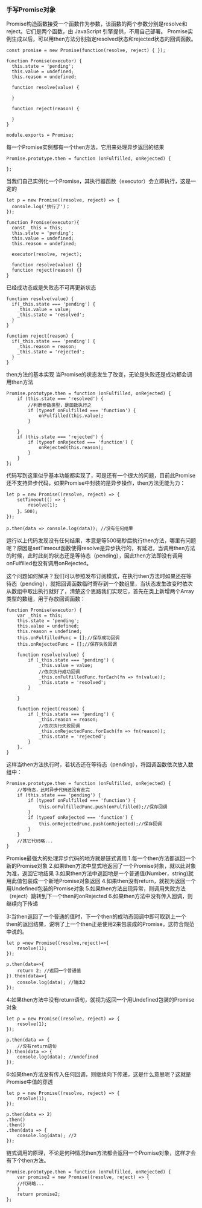### 手写Promise对象
Promise构造函数接受一个函数作为参数，该函数的两个参数分别是resolve和reject。它们是两个函数，由 JavaScript 引擎提供，不用自己部署。 
Promise实例生成以后，可以用then方法分别指定resolved状态和rejected状态的回调函数。
```
const promise = new Promise(function(resolve, reject) { });
```


```
function Promise(executor) {
  this.state = 'pending';
  this.value = undefined;
  this.reason = undefined;
  
  function resolve(value) {
  
  }
  
  function reject(reason) {
  
  }
}

module.exports = Promise;
```
每一个Promise实例都有一个then方法，它用来处理异步返回的结果
```
Promise.prototype.then = function (onFulfilled, onRejected) { 

};
```
当我们自己实例化一个Promise，其执行器函数（executor）会立即执行，这是一定的
```
let p = new Promise((resolve, reject) => {
  console.log('执行了')；
});
```

```
function Promise(executor){
  const _this = this;
  this.state = 'pending';
  this.value = undefined;
  this.reason = undefined;
  
  executor(resolve, reject);
  
  function resolve(value) {}
  function reject(reason) {}
}
```
已经成功态或是失败态不可再更新状态
```
function resolve(value) {
  if(_this.state === 'pending') {
    _this.value = value; 
    _this.state = 'resolved';
  }
}

function reject(reason) {
  if(_this.state === 'pending') {
    _this.reason = reason; 
    _this.state = 'rejected';
  }
}
```
then方法的基本实现
当Promise的状态发生了改变，无论是失败还是成功都会调用then方法
```
Promise.prototype.then = function (onFulfilled, onRejected) {
    if (this.state === 'resolved') {
        //判断参数类型，是函数执行之
        if (typeof onFulfilled === 'function') {
            onFulfilled(this.value);
        }

    }
    if (this.state === 'rejected') {
        if (typeof onRejected === 'function') {
            onRejected(this.reason);
        }
    }
};
```
代码写到这里似乎基本功能都实现了，可是还有一个很大的问题，目前此Promise还不支持异步代码，如果Promise中封装的是异步操作，then方法无能为力：
```
let p = new Promise((resolve, reject) => {
    setTimeout(() => {
        resolve(1);
    }，500);
});

p.then(data => console.log(data)); //没有任何结果
```
运行以上代码发现没有任何结果，本意是等500毫秒后执行then方法，哪里有问题呢？原因是setTimeout函数使得resolve是异步执行的，有延迟，当调用then方法的时候，此时此刻的状态还是等待态（pending），因此then方法即没有调用onFulfilled也没有调用onRejected。

这个问题如何解决？我们可以参照发布订阅模式，在执行then方法时如果还在等待态（pending），就把回调函数临时寄存到一个数组里，当状态发生改变时依次从数组中取出执行就好了，清楚这个思路我们实现它，首先在类上新增两个Array类型的数组，用于存放回调函数：
```
function Promise(executor) {
    var _this = this;
    this.state = 'pending';
    this.value = undefined;
    this.reason = undefined;
    this.onFulfilledFunc = [];//保存成功回调
    this.onRejectedFunc = [];//保存失败回调
    
    function resolve(value) {
        if (_this.state === 'pending') {
            _this.value = value;
            //依次执行成功回调
            _this.onFulfilledFunc.forEach(fn => fn(value));
            _this.state = 'resolved';
        }

    }

    function reject(reason) {
        if (_this.state === 'pending') {
            _this.reason = reason;
            //依次执行失败回调
            _this.onRejectedFunc.forEach(fn => fn(reason));
            _this.state = 'rejected';
        }
    }.
}
```
这样当then方法执行时，若状态还在等待态（pending），将回调函数依次放入数组中：
```
Promise.prototype.then = function (onFulfilled, onRejected) {
    //等待态，此时异步代码还没有走完
    if (this.state === 'pending') {
        if (typeof onFulfilled === 'function') {
            this.onFulfilledFunc.push(onFulfilled);//保存回调
        }
        if (typeof onRejected === 'function') {
            this.onRejectedFunc.push(onRejected);//保存回调
        }
    }
    //其它代码略...
}
```
Promise最强大的处理异步代码的地方就是链式调用
1.每一个then方法都返回一个新的Promise对象
2.如果then方法中显式地返回了一个Promise对象，就以此对象为准，返回它地结果
3.如果then方法中返回地是一个普通值(Number，string)就用此值包装成一个新地Promise对象返回
4.如果then没有return，就视为返回一个用Undefined包装的Promise对象
5.如果then方法出现异常，则调用失败方法（reject）跳转到下一个then的onRejected
6.如果then方法中没有传入回调，则继续向下传递

3:当then返回了一个普通的值时，下一个then的成功态回调中即可取到上一个then的返回结果，说明了上一个then正是使用2来包装成的Promise，这符合规范中说的。
```
let p =new Promise((resolve,reject)=>{
    resolve(1);
});

p.then(data=>{
    return 2; //返回一个普通值
}).then(data=>{
    console.log(data); //输出2
});
```
4:如果then方法中没有return语句，就视为返回一个用Undefined包装的Promise对象
```
let p = new Promise((resolve, reject) => {
    resolve(1);
});

p.then(data => {
    //没有return语句
}).then(data => {
    console.log(data); //undefined
});
```
6:如果then方法没有传入任何回调，则继续向下传递，这是什么意思呢？这就是Promise中值的穿透
```
let p = new Promise((resolve, reject) => {
    resolve(1);
});

p.then(data => 2)
.then()
.then()
.then(data => {
    console.log(data); //2
});
```

链式调用的原理，不论是何种情况then方法都会返回一个Promise对象，这样才会有下个then方法。
```
Promise.prototype.then = function (onFulfilled, onRejected) {
    var promise2 = new Promise((resolve, reject) => {
    //代码略...
    }
    return promise2;
};
```
